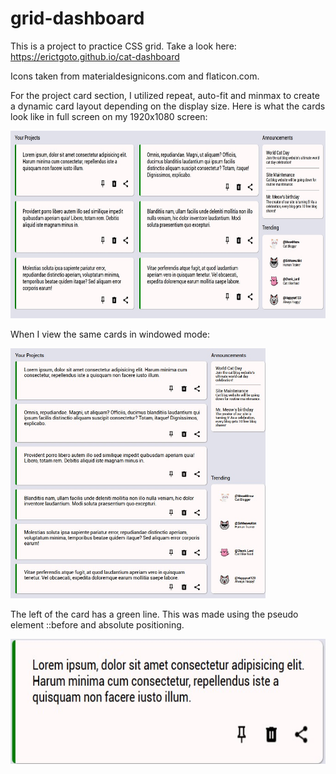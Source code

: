 # grid-dashboard

This is a project to practice CSS grid. Take a look here: https://erictgoto.github.io/cat-dashboard 

Icons taken from materialdesignicons.com and flaticon.com.

For the project card section, I utilized repeat, auto-fit and minmax to create a dynamic card layout depending on the display size.
Here is what the cards look like in full screen on my 1920x1080 screen:

<img src="images/fullscreen.jpg" alt="fullscreen" style="height: 300px; width: auto;"/>

When I view the same cards in windowed mode:

<img src="images/windowed.jpg" alt="windowed" style="height: 400px; width: auto;">

The left of the card has a green line. This was made using the pseudo element ::before and absolute positioning.

<img src="images/card.jpg" alt="fullscreen" style="height: 200px; width: auto;"/>